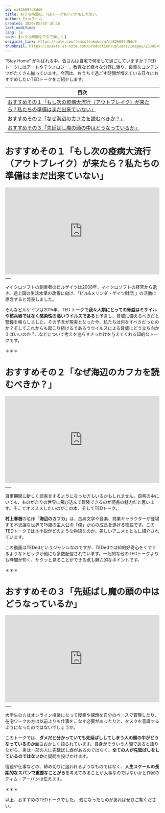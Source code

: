 ```yaml
---
id: na82669fd8dd0
title: おうち時間に、TEDトークもいいかもしれない。
author: Enjaチーム
created: 2020/05/10 18:26
last_modified: 
lang: ja
tags: [おうち時間を工夫で楽しく]
original_link: https://note.com/tedxutsukuba/n/na82669fd8dd0
thumbnail: https://assets.st-note.com/production/uploads/images/25345461/rectangle_large_type_2_470aff9f5e882db06d0bc0806abbdf4a.png
---
```


”Stay Home” が叫ばれる中、皆さんは自宅で何をして過ごしていますか？TEDトークにはアートやテクノロジー、教育など様々な分野に渡り、良質なコンテンツがたくさん揃っています。今回は、おうちで過ごす時間が増えている日々におすすめしたいTEDトークをご紹介します。

| 目次 |
| ------ |
| [おすすめその１「もし次の疫病大流行（アウトブレイク）が来たら？私たちの準備はまだ出来ていない」](#おすすめその１「もし次の疫病大流行（アウトブレイク）が来たら？私たちの準備はまだ出来ていない」) |
| [おすすめその２「なぜ海辺のカフカを読むべきか？」](#おすすめその２「なぜ海辺のカフカを読むべきか？」) |
| [おすすめその３「先延ばし魔の頭の中はどうなっているか」](#おすすめその３「先延ばし魔の頭の中はどうなっているか」) |


# おすすめその１「もし次の疫病大流行（アウトブレイク）が来たら？私たちの準備はまだ出来ていない」
<div style="max-width:854px"><div style="position:relative;height:0;padding-bottom:56.25%"><iframe src="https://embed.ted.com/talks/lang/ja/bill_gates_the_next_outbreak_we_re_not_ready" width="854" height="480" style="position:absolute;left:0;top:0;width:100%;height:100%" frameborder="0" scrolling="no" allowfullscreen></iframe></div></div>
___

マイクロソフトの創業者のビルゲイツは2008年、マイクロソフトの経営から退き、途上国の生活水準の改善に向け、「ビル&メリンダ・ゲイツ財団 」の活動に専念すると発表しました。

そんなビルゲイツは2015年、TED トークで**我々人類にとっての脅威はミサイルや核兵器ではなく感染性の高いウイルスである**と予言し、脅威に備えるべきだと警鐘を鳴らしました。その予言が現実となった今、私たちは何をすべきだったのか？そしてこれからも起こり続けるであろうウイルスによる脅威にどう立ち向かえばいいのか？...などについて考えを巡らすきっかけを与えてくれる知的なトークです。

＊＊＊

# おすすめその２「なぜ海辺のカフカを読むべきか？」
<div style="max-width:854px"><div style="position:relative;height:0;padding-bottom:56.25%"><iframe src="https://embed.ted.com/talks/lang/ja/iseult_gillespie_why_should_you_read_kafka_on_the_shore" width="854" height="480" style="position:absolute;left:0;top:0;width:100%;height:100%" frameborder="0" scrolling="no" allowfullscreen></iframe></div></div>
___

自粛期間に新しく読書をするようになった方もいるかもしれません。自宅の中にいても、ものがたりの世界に飛び込んで冒険できるのが読書の魅力だと思います。そこでオススメしたいのがこの本、そしてTEDトーク。

**村上春樹**の名作「**海辺のカフカ**」は、古典文学や音楽、商業キャラクターが登場する不思議な世界で15歳の主人公の「僕」が心の成長を遂げる物語です。このTEDトークでは本小説がどのような物語なのか、美しいアニメとともに紹介されています。

この動画はTEDedというジャンルなのですが、TEDedでは知的好奇心をくすぐるようなトピックが他にも多数配信されています。一般的な他のTEDトークよりも時間が短く、サクッと見ることができる点も魅力的なポイントです。

＊＊＊

# おすすめその３「先延ばし魔の頭の中はどうなっているか」
<div style="max-width:854px"><div style="position:relative;height:0;padding-bottom:56.25%"><iframe src="https://embed.ted.com/talks/lang/ja/tim_urban_inside_the_mind_of_a_master_procrastinator" width="854" height="480" style="position:absolute;left:0;top:0;width:100%;height:100%" frameborder="0" scrolling="no" allowfullscreen></iframe></div></div>
___

大学生の方はオンライン授業になって授業や課題を自分のペースで管理したり、在宅ワークの方は以前よりも仕事をこなす必要があったりと、タスクを意識するようになったのではないでしょうか。

このトークでは、**ダメだと分かっていても先延ばししてしまう人の頭の中がどうなっているのか**面白おかしく語られています。自身がそういう人間であると語りながら、実は一部の人に先延ばし癖があるのではなく、**全ての人が先延ばしをしているのではないか**と疑問を投げかけます。

宿題や仕事などの、締め切りに追われるようなものではなく、**人生スケールの長期的なスパンで重要なことがら**を考えてみることが大事なのではないかと作家のティム・アーバンは伝えます。

＊＊＊

以上、おすすめのTEDトークでした。
気になったものがあればぜひご覧ください。